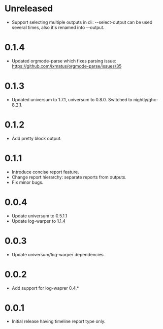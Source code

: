 Unreleased
==========

* Support selecting multiple outputs in cli: --select-output can be used several times,
  also it's renamed into --output.

0.1.4
=====

* Updated orgmode-parse which fixes parsing issue: https://github.com/ixmatus/orgmode-parse/issues/35

0.1.3
=====

* Updated universum to 1.7.1, universum to 0.8.0. Switched to nightly/ghc-8.2.1.


0.1.2
=====

* Add pretty block output.

0.1.1
=====

* Introduce concise report feature.
* Change report hierarchy: separate reports from outputs.
* Fix minor bugs.

0.0.4
=====

* Update universum to 0.5.1.1
* Update log-warper to 1.1.4

0.0.3
=====

* Update universum/log-warper dependencies.

0.0.2
=====

* Add support for log-waprer 0.4.*

0.0.1
=====

* Initial release having timeline report type only.
